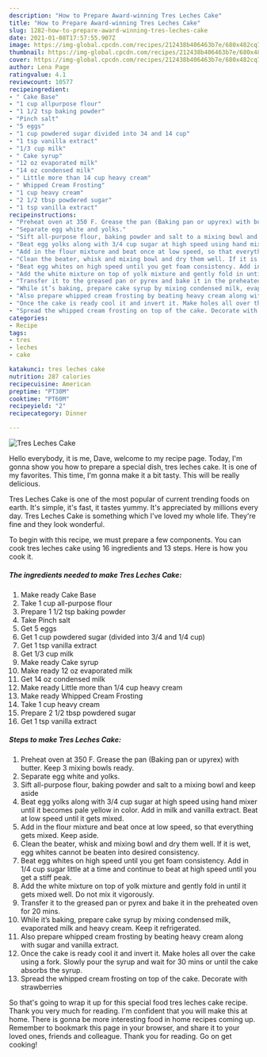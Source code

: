 ```yaml
---
description: "How to Prepare Award-winning Tres Leches Cake"
title: "How to Prepare Award-winning Tres Leches Cake"
slug: 1282-how-to-prepare-award-winning-tres-leches-cake
date: 2021-01-08T17:57:55.907Z
image: https://img-global.cpcdn.com/recipes/212438b406463b7e/680x482cq70/tres-leches-cake-recipe-main-photo.jpg
thumbnail: https://img-global.cpcdn.com/recipes/212438b406463b7e/680x482cq70/tres-leches-cake-recipe-main-photo.jpg
cover: https://img-global.cpcdn.com/recipes/212438b406463b7e/680x482cq70/tres-leches-cake-recipe-main-photo.jpg
author: Lena Page
ratingvalue: 4.1
reviewcount: 10577
recipeingredient:
- " Cake Base"
- "1 cup allpurpose flour"
- "1 1/2 tsp baking powder"
- "Pinch salt"
- "5 eggs"
- "1 cup powdered sugar divided into 34 and 14 cup"
- "1 tsp vanilla extract"
- "1/3 cup milk"
- " Cake syrup"
- "12 oz evaporated milk"
- "14 oz condensed milk"
- " Little more than 14 cup heavy cream"
- " Whipped Cream Frosting"
- "1 cup heavy cream"
- "2 1/2 tbsp powdered sugar"
- "1 tsp vanilla extract"
recipeinstructions:
- "Preheat oven at 350 F. Grease the pan (Baking pan or upyrex) with butter. Keep 3 mixing bowls ready."
- "Separate egg white and yolks."
- "Sift all-purpose flour, baking powder and salt to a mixing bowl and keep aside"
- "Beat egg yolks along with 3/4 cup sugar at high speed using hand mixer until it becomes pale yellow in color. Add in milk and vanilla extract. Beat at low speed until it gets mixed."
- "Add in the flour mixture and beat once at low speed, so that everything gets mixed. Keep aside."
- "Clean the beater, whisk and mixing bowl and dry them well. If it is wet, egg whites cannot be beaten into desired consistency."
- "Beat egg whites on high speed until you get foam consistency. Add in 1/4 cup sugar little at a time and continue to beat at high speed until you get a stiff peak."
- "Add the white mixture on top of yolk mixture and gently fold in until it gets mixed well. Do not mix it vigorously."
- "Transfer it to the greased pan or pyrex and bake it in the preheated oven for 20 mins."
- "While it’s baking, prepare cake syrup by mixing condensed milk, evaporated milk and heavy cream. Keep it refrigerated."
- "Also prepare whipped cream frosting by beating heavy cream along with sugar and vanilla extract."
- "Once the cake is ready cool it and invert it. Make holes all over the cake using a fork. Slowly pour the syrup and wait for 30 mins or until the cake absorbs the syrup."
- "Spread the whipped cream frosting on top of the cake. Decorate with strawberries"
categories:
- Recipe
tags:
- tres
- leches
- cake

katakunci: tres leches cake 
nutrition: 287 calories
recipecuisine: American
preptime: "PT30M"
cooktime: "PT60M"
recipeyield: "2"
recipecategory: Dinner

---
```



![Tres Leches Cake](https://img-global.cpcdn.com/recipes/212438b406463b7e/680x482cq70/tres-leches-cake-recipe-main-photo.jpg)

Hello everybody, it is me, Dave, welcome to my recipe page. Today, I'm gonna show you how to prepare a special dish, tres leches cake. It is one of my favorites. This time, I'm gonna make it a bit tasty. This will be really delicious.



Tres Leches Cake is one of the most popular of current trending foods on earth. It's simple, it's fast, it tastes yummy. It's appreciated by millions every day. Tres Leches Cake is something which I've loved my whole life. They're fine and they look wonderful.


To begin with this recipe, we must prepare a few components. You can cook tres leches cake using 16 ingredients and 13 steps. Here is how you cook it.

<!--inarticleads1-->

##### The ingredients needed to make Tres Leches Cake:

1. Make ready  Cake Base
1. Take 1 cup all-purpose flour
1. Prepare 1 1/2 tsp baking powder
1. Take Pinch salt
1. Get 5 eggs
1. Get 1 cup powdered sugar (divided into 3/4 and 1/4 cup)
1. Get 1 tsp vanilla extract
1. Get 1/3 cup milk
1. Make ready  Cake syrup
1. Make ready 12 oz evaporated milk
1. Get 14 oz condensed milk
1. Make ready  Little more than 1/4 cup heavy cream
1. Make ready  Whipped Cream Frosting
1. Take 1 cup heavy cream
1. Prepare 2 1/2 tbsp powdered sugar
1. Get 1 tsp vanilla extract




<!--inarticleads2-->

##### Steps to make Tres Leches Cake:

1. Preheat oven at 350 F. Grease the pan (Baking pan or upyrex) with butter. Keep 3 mixing bowls ready.
1. Separate egg white and yolks.
1. Sift all-purpose flour, baking powder and salt to a mixing bowl and keep aside
1. Beat egg yolks along with 3/4 cup sugar at high speed using hand mixer until it becomes pale yellow in color. Add in milk and vanilla extract. Beat at low speed until it gets mixed.
1. Add in the flour mixture and beat once at low speed, so that everything gets mixed. Keep aside.
1. Clean the beater, whisk and mixing bowl and dry them well. If it is wet, egg whites cannot be beaten into desired consistency.
1. Beat egg whites on high speed until you get foam consistency. Add in 1/4 cup sugar little at a time and continue to beat at high speed until you get a stiff peak.
1. Add the white mixture on top of yolk mixture and gently fold in until it gets mixed well. Do not mix it vigorously.
1. Transfer it to the greased pan or pyrex and bake it in the preheated oven for 20 mins.
1. While it’s baking, prepare cake syrup by mixing condensed milk, evaporated milk and heavy cream. Keep it refrigerated.
1. Also prepare whipped cream frosting by beating heavy cream along with sugar and vanilla extract.
1. Once the cake is ready cool it and invert it. Make holes all over the cake using a fork. Slowly pour the syrup and wait for 30 mins or until the cake absorbs the syrup.
1. Spread the whipped cream frosting on top of the cake. Decorate with strawberries




So that's going to wrap it up for this special food tres leches cake recipe. Thank you very much for reading. I'm confident that you will make this at home. There is gonna be more interesting food in home recipes coming up. Remember to bookmark this page in your browser, and share it to your loved ones, friends and colleague. Thank you for reading. Go on get cooking!
